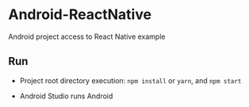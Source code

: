 # Android-ReactNative
Android project access to React Native example


## Run

* Project root directory execution: `npm install` or `yarn`, and `npm start`

* Android Studio runs Android





